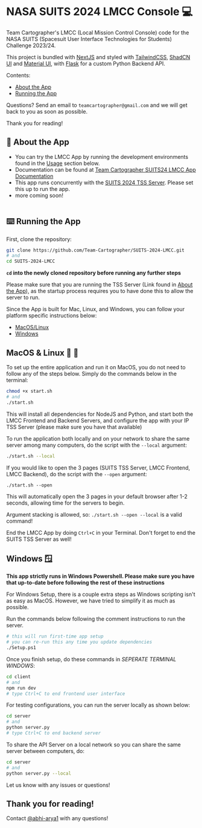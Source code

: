 # NASA SUITS 2024 LMCC Console :computer:

Team Cartographer's LMCC (Local Mission Control Console) code for the NASA SUITS (Spacesuit User Interface Technologies for Students) Challenge 2023/24. <br>

This project is bundled with [NextJS](https://nextjs.org/) and styled with [TailwindCSS](https://tailwindcss.com/), [ShadCN UI](https://ui.shadcn.com/) and [Material UI](https://mui.com/), with [Flask](https://flask.palletsprojects.com/en/3.0.x/) for a custom Python Backend API.

Contents:

- [About the App](#rocket-about-the-app)
- [Running the App](#keyboard-running-the-app)

Questions? Send an email to `teamcartographer@gmail.com` and we will get back to you as soon as possible.

Thank you for reading!

## :rocket: About the App

- You can try the LMCC App by running the development environments found in the [Usage](#earth_americas-usage) section below.
- Documentation can be found at [Team Cartographer SUITS24 LMCC App Documentation](https://drive.google.com/drive/folders/1yhpCCvDxDdY3s0cky-qRmtXiPUFmtyzn?usp=sharing)
- This app runs concurrently with the [SUITS 2024 TSS Server](https://github.com/SUITS-Techteam/TSS_2024). Please set this up to run the app.
- more coming soon!<br><br>

## :keyboard: Running the App

First, clone the repository:

```bash
git clone https://github.com/Team-Cartographer/SUITS-2024-LMCC.git
# and
cd SUITS-2024-LMCC
```

**`cd` into the newly cloned repository before running any further steps**

Please make sure that you are running the TSS Server (Link found in [About the App](#rocket-about-the-app)), as the startup process requires you to have done this to allow the server to run.

Since the App is built for Mac, Linux, and Windows, you can follow your platform specific instructions below:

- [MacOS/Linux](#macos--linux-apple-penguin)
- [Windows](#windows-window)

## MacOS & Linux :apple: :penguin:

To set up the entire application and run it on MacOS, you do not need to follow any of the steps below. Simply do the commands below in the terminal:

```bash
chmod +x start.sh
# and
./start.sh
```

This will install all dependencies for NodeJS and Python, and start both the LMCC Frontend and Backend Servers, and configure the app with your IP TSS Server (please make sure you have that available)

To run the application both locally and on your network to share the same server among many computers, do the script with the `--local` argument:

```bash
./start.sh --local
```

If you would like to open the 3 pages (SUITS TSS Server, LMCC Frontend, LMCC Backend), do the script with the `--open` argument:

```
./start.sh --open
```

This will automatically open the 3 pages in your default browser after 1-2 seconds, allowing time for the servers to begin.

Argument stacking is allowed, so: `./start.sh --open --local` is a valid command!

End the LMCC App by doing `Ctrl+C` in your Terminal. Don't forget to end the SUITS TSS Server as well!

## Windows :window:

**This app strictly runs in Windows Powershell. Please make sure you have that up-to-date before following the rest of these instructions**

For Windows Setup, there is a couple extra steps as Windows scripting isn't as easy as MacOS. However, we have tried to simplify it as much as possible.

Run the commands below following the comment instructions to run the server.

```bash
# this will run first-time app setup
# you can re-run this any time you update dependencies
./Setup.ps1
```

Once you finish setup, do these commands in _SEPERATE TERMINAL WINDOWS_:

```bash
cd client
# and
npm run dev
# type Ctrl+C to end frontend user interface
```

For testing configurations, you can run the server locally as shown below:

```bash
cd server
# and
python server.py
# type Ctrl+C to end backend server
```

To share the API Server on a local network so you can share the same server between computers, do:

```bash
cd server
# and
python server.py --local
```

Let us know with any issues or questions!

## Thank you for reading!

Contact [@abhi-arya1](https://github.com/abhi-arya1) with any questions!
